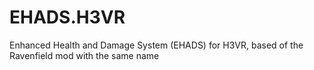 # EHADS.H3VR
Enhanced Health and Damage System (EHADS) for H3VR, based of the Ravenfield mod with the same name
